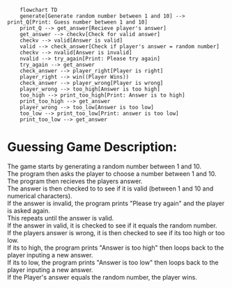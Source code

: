 ```mermaid
    flowchart TD
    generate[Generate random number between 1 and 10] --> print_Q[Print: Guess number between 1 and 10]
    print_Q --> get_answer[Recieve player's answer]
    get_answer --> checkv[Check for valid answer]
    checkv --> valid[Answer is valid]
    valid --> check_answer[Check if player's answer = random number]
    checkv --> nvalid[Answer is invalid]
    nvalid --> try_again[Print: Please try again]
    try_again --> get_answer
    check_answer --> player_right[Player is right]
    player_right --> win((Player Wins))
    check_answer --> player_wrong[Player is wrong]
    player_wrong --> too_high[Answer is too high]
    too_high --> print_too_high[Print: Answer is to high]
    print_too_high --> get_answer
    player_wrong --> too_low[Answer is too low]
    too_low --> print_too_low[Print: answer is too low]
    print_too_low --> get_answer
```
# Guessing Game Description:

The game starts by generating a random number between 1 and 10.  
The program then asks the player to choose a number between 1 and 10.  
The program then recieves the players answer.  
The answer is then checked to to see if it is valid (between 1 and 10 and numerical characters).  
If the answer is invalid, the program prints "Please try again" and the player is asked again.  
This repeats until the answer is valid.  
If the answer in valid, it is checked to see if it equals the random number.  
If the players answer is wrong, it is then checked to see if its too high or too low.  
If its to high, the program prints "Answer is too high" then loops back to the player inputing a new answer.  
If its to low, the program prints "Answer is too low" then loops back to the player inputing  a new answer.  
If the Player's answer equals the random number, the player wins.   



